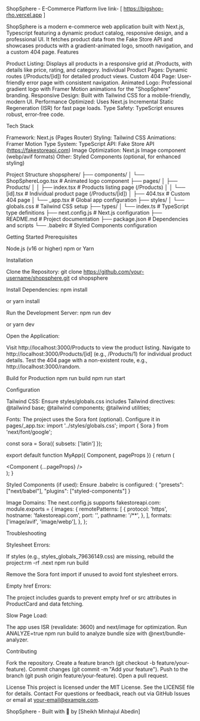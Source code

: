ShopSphere - E-Commerce Platform
live link- [ https://bigshop-rho.vercel.app ]
 
ShopSphere is a modern e-commerce web application built with Next.js, Typescript featuring a dynamic product catalog, responsive design, and a professional UI. It fetches product data from the Fake Store API and showcases products with a gradient-animated logo, smooth navigation, and a custom 404 page.
Features

Product Listing: Displays all products in a responsive grid at /Products, with details like price, rating, and category.
Individual Product Pages: Dynamic routes (/Products/[id]) for detailed product views.
Custom 404 Page: User-friendly error page with consistent navigation.
Animated Logo: Professional gradient logo with Framer Motion animations for the "ShopSphere" branding.
Responsive Design: Built with Tailwind CSS for a mobile-friendly, modern UI.
Performance Optimized: Uses Next.js Incremental Static Regeneration (ISR) for fast page loads.
Type Safety: TypeScript ensures robust, error-free code.

Tech Stack

Framework: Next.js (Pages Router)
Styling: Tailwind CSS
Animations: Framer Motion
Type System: TypeScript
API: Fake Store API (https://fakestoreapi.com)
Image Optimization: Next.js Image component (webp/avif formats)
Other: Styled Components (optional, for enhanced styling)

Project Structure
shopsphere/
├── components/
│   └── ShopSphereLogo.tsx      # Animated logo component
├── pages/
│   ├── Products/
│   │   ├── index.tsx          # Products listing page (/Products)
│   │   └── [id].tsx           # Individual product page (/Products/[id])
│   ├── 404.tsx                # Custom 404 page
│   └── _app.tsx               # Global app configuration
├── styles/
│   └── globals.css            # Tailwind CSS setup
├── types/
│   └── index.ts               # TypeScript type definitions
├── next.config.js             # Next.js configuration
├── README.md                  # Project documentation
├── package.json               # Dependencies and scripts
└── .babelrc                   # Styled Components configuration

Getting Started
Prerequisites

Node.js (v16 or higher)
npm or Yarn

Installation

Clone the Repository:
git clone https://github.com/your-username/shopsphere.git
cd shopsphere


Install Dependencies:
npm install

or
yarn install


Run the Development Server:
npm run dev

or
yarn dev


Open the Application:

Visit http://localhost:3000/Products to view the product listing.
Navigate to http://localhost:3000/Products/[id] (e.g., /Products/1) for individual product details.
Test the 404 page with a non-existent route, e.g., http://localhost:3000/random.



Build for Production
npm run build
npm run start

Configuration

Tailwind CSS: Ensure styles/globals.css includes Tailwind directives:
@tailwind base;
@tailwind components;
@tailwind utilities;


Fonts: The project uses the Sora font (optional). Configure it in pages/_app.tsx:
import '../styles/globals.css';
import { Sora } from 'next/font/google';

const sora = Sora({ subsets: ['latin'] });

export default function MyApp({ Component, pageProps }) {
  return (
    <main className={sora.className}>
      <Component {...pageProps} />
    </main>
  );
}


Styled Components (if used): Ensure .babelrc is configured:
{
  "presets": ["next/babel"],
  "plugins": ["styled-components"]
}


Image Domains: The next.config.js supports fakestoreapi.com:
module.exports = {
  images: {
    remotePatterns: [
      {
        protocol: 'https',
        hostname: 'fakestoreapi.com',
        port: '',
        pathname: '/**',
      },
    ],
    formats: ['image/avif', 'image/webp'],
  },
};



Troubleshooting

Stylesheet Errors:

If styles (e.g., styles_globals_79636149.css) are missing, rebuild the project:rm -rf .next
npm run build


Remove the Sora font import if unused to avoid font stylesheet errors.


Empty href Errors:

The project includes guards to prevent empty href or src attributes in ProductCard and data fetching.


Slow Page Load:

The app uses ISR (revalidate: 3600) and next/image for optimization.
Run ANALYZE=true npm run build to analyze bundle size with @next/bundle-analyzer.



Contributing

Fork the repository.
Create a feature branch (git checkout -b feature/your-feature).
Commit changes (git commit -m "Add your feature").
Push to the branch (git push origin feature/your-feature).
Open a pull request.

License
This project is licensed under the MIT License. See the LICENSE file for details.
Contact
For questions or feedback, reach out via GitHub Issues or email at your-email@example.com.

ShopSphere - Built with 🚀 by [Sheikh Minhajul Abedin]
